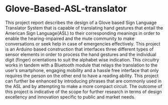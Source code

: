 # Glove-Based-ASL-translator
This project report describes the design of a Glove based Sign Language Translator System that is capable of translating hand gestures that entail the American Sign Language(ASL) to their corresponding meanings in order to enable the hearing-impaired and the mute community to make conversations or seek help in case of emergencies effectively. This project is an Arduino based construction that interfaces three different types of sensor elements in order to process the hand gestures and the individual digit (finger) orientations to suit the alphabet wise indication. This circuitry works in tandem with a Bluetooth module that relays the translation to the user’s smartphone, engaging mobility and a hassle free interface that only requires the person on the other end to have a reading ability. This project can further be enhanced by introducing phrases that are commonly used in the ASL and by attempting to make a more compact circuit. The outcome of this project is indicative of the scope for further research in terms of design excellency and innovation specific to public and market needs.
